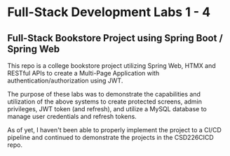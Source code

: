 # Full-Stack Development Labs 1 - 4

## Full-Stack Bookstore Project using Spring Boot / Spring Web

This repo is a college bookstore project utilizing Spring Web, HTMX and RESTful APIs to create a Multi-Page Application with authentication/authorization using JWT.

The purpose of these labs was to demonstrate the capabilities and utilization of the above systems to create protected screens, admin privileges, JWT token (and refresh),
and utilize a MySQL database to manage user credentials and refresh tokens.

As of yet, I haven't been able to properly implement the project to a CI/CD pipeline and continued to demonstrate the projects in the CSD226CICD repo.
